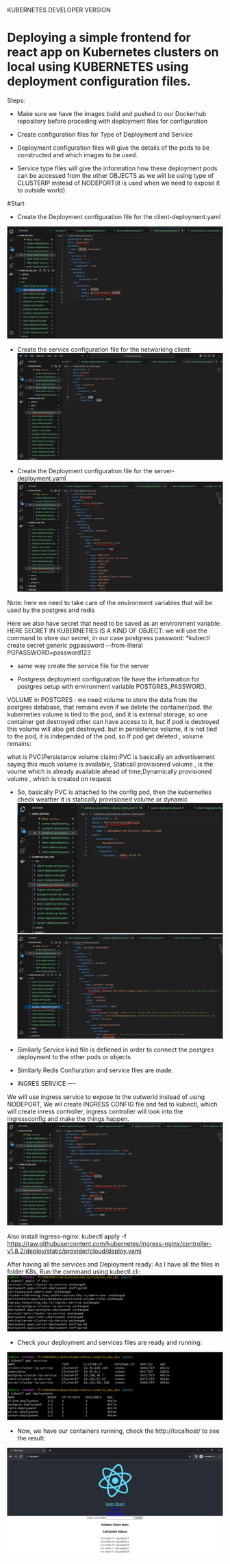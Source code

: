 KUBERNETES DEVELOPER VERSION

# Deploying a simple frontend for react app on Kubernetes clusters on local using KUBERNETES using deployment configuration files.
Steps:
-	Make sure we have the images build and pushed to our Dockerhub repository before proceding with deployment files for configuration

-	Create configuration files for Type of Deployment and Service

-	Deployment configuration files will give the details of the pods to be constructed and which images to be used.

-	Service type files will give the information how these deployment pods can be accessed from the other OBJECTS as we will be using type of CLUSTERIP instead of NODEPORT(it is used when we need to expose it to outside world)


#Start
-	Create the Deployment configuration file for the client-deployment.yaml

![1](images/1.jpg)





-	Create the service configuration file for the networking client:
![2](images/2.jpg)
 

-	Create the Deployment configuration file for the server-deployment.yaml
 ![3](images/3.jpg)


Note: here we need to take care of the environment variables that will be used by the postgres and redis

Here we also have secret that need to be saved as an environment variable:
HERE SECRET IN KUBERNETIES IS A KIND OF OBJECT:
we will use the command to store our secret, in our case postgress password:
*kubectl create secret generic pgpassword --from-literal PGPASSWORD=password123

-	same way create the service file for the server

-	Postgress deployment configuration file have the information for postgres setup  with environment variable POSTGRES_PASSWORD,

VOLUME in POSTGRES : we need volume to store the data from the postgres database, that remains even if we delete the container/pod. the kuberneties volume is tied to the pod, and it is external storage, so one container get destroyed other can have access to it, but if pod is destroyed this volume will also get destroyed. 
but in persistence volume, it is not tied to the pod, it is independed of the pod, so If pod get deleted , volume remains:

what is PVC(Persistance volume claim):PVC is basically an advertisement saying this much volume is available, Staticall provisioned volume , is the voume which is already available ahead of time,Dynamically provisioned volume , which is created on request
-	So, basically PVC is attached to the config pod, then the kuberneties check weather it is statically provisioned volume or dynamic
 ![4](images/4.jpg)
![5](images/5.jpg)

 

-	Similarly Service kind file is defiened in order to connect the postgres deployment to the other pods or objects

-	Similarly Redis Confiuration and service files are made.

-	INGRES SERVICE:---

We will use ingress service to expose to the outworld instead of using NODEPORT, We wil create INGRESS CONFIG file and fed to kubectl, which will create inress controller, ingress controller will look into the ingressconfig and make the things happen.
![6](images/6.jpg)
 

Also install Ingress-nginx:
kubectl apply -f https://raw.githubusercontent.com/kubernetes/ingress-nginx/controller-v1.8.2/deploy/static/provider/cloud/deploy.yaml


After having all the services and Deployment ready:
As I have all the files in folder K8s, Run the command using kubectl cli:
![7](images/7.jpg)

 

-	Check your deployment and services files are ready and running:
 
![8](images/8.jpg)


-	Now, we have our containers running, check the http://localhost/ to see the result:
 
![9](images/9.jpg)

